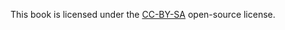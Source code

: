 This    book is licensed under the [CC-BY-SA](https://creativecommons.org/licenses/by-sa/4.0/) open-source license.
